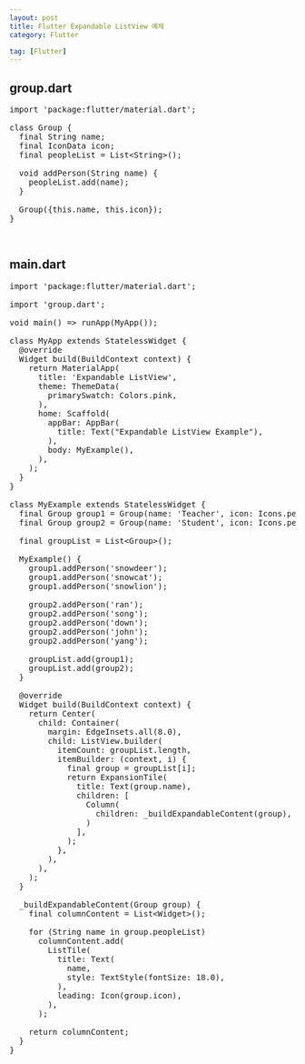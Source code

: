 ```yaml
---
layout: post
title: Flutter Expandable ListView 예제
category: Flutter

tag: [Flutter]
---
```


## group.dart

<pre class="prettyprint">
import 'package:flutter/material.dart';

class Group {
  final String name;
  final IconData icon;
  final peopleList = List&lt;String&gt;();

  void addPerson(String name) {
    peopleList.add(name);
  }

  Group({this.name, this.icon});
}
</pre>

<br>

## main.dart

<pre class="prettyprint">
import 'package:flutter/material.dart';

import 'group.dart';

void main() => runApp(MyApp());

class MyApp extends StatelessWidget {
  @override
  Widget build(BuildContext context) {
    return MaterialApp(
      title: 'Expandable ListView',
      theme: ThemeData(
        primarySwatch: Colors.pink,
      ),
      home: Scaffold(
        appBar: AppBar(
          title: Text("Expandable ListView Example"),
        ),
        body: MyExample(),
      ),
    );
  }
}

class MyExample extends StatelessWidget {
  final Group group1 = Group(name: 'Teacher', icon: Icons.people);
  final Group group2 = Group(name: 'Student', icon: Icons.people_outline);

  final groupList = List&lt;Group&gt;();

  MyExample() {
    group1.addPerson('snowdeer');
    group1.addPerson('snowcat');
    group1.addPerson('snowlion');

    group2.addPerson('ran');
    group2.addPerson('song');
    group2.addPerson('down');
    group2.addPerson('john');
    group2.addPerson('yang');

    groupList.add(group1);
    groupList.add(group2);
  }

  @override
  Widget build(BuildContext context) {
    return Center(
      child: Container(
        margin: EdgeInsets.all(8.0),
        child: ListView.builder(
          itemCount: groupList.length,
          itemBuilder: (context, i) {
            final group = groupList[i];
            return ExpansionTile(
              title: Text(group.name),
              children: [
                Column(
                  children: _buildExpandableContent(group),
                )
              ],
            );
          },
        ),
      ),
    );
  }

  _buildExpandableContent(Group group) {
    final columnContent = List&lt;Widget&gt;();

    for (String name in group.peopleList)
      columnContent.add(
        ListTile(
          title: Text(
            name,
            style: TextStyle(fontSize: 18.0),
          ),
          leading: Icon(group.icon),
        ),
      );

    return columnContent;
  }
}
</pre>